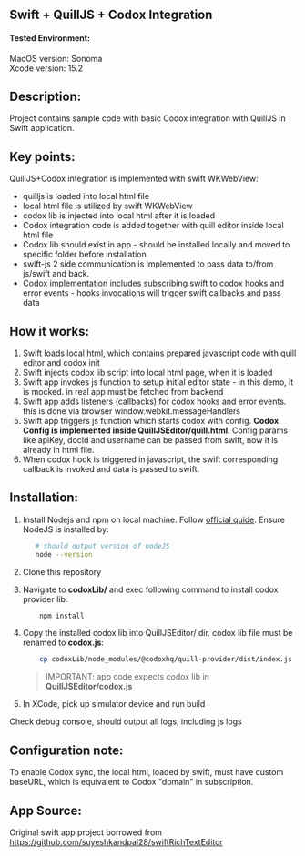 ## Swift + QuillJS + Codox Integration

#### Tested Environment:

MacOS version: Sonoma <br/>
Xcode version: 15.2

## Description:

Project contains sample code with basic Codox integration with QuillJS in Swift application.

## Key points:

QuillJS+Codox integration is implemented with swift WKWebView:

- quilljs is loaded into local html file
- local html file is utilized by swift WKWebView
- codox lib is injected into local html after it is loaded
- Codox integration code is added together with quill editor inside local html file
- Codox lib should exist in app - should be installed locally and moved to specific folder before installation
- swift-js 2 side communication is implemented to pass data to/from js/swift and back.
- Codox implementation includes subscribing swift to codox hooks and error events - hooks invocations will trigger swift callbacks and pass data

## How it works:

1. Swift loads local html, which contains prepared javascript code with quill editor and codox init
2. Swift injects codox lib script into local html page, when it is loaded
3. Swift app invokes js function to setup initial editor state - in this demo, it is mocked. in real app must be fetched from backend
4. Swift app adds listeners (callbacks) for codox hooks and error events. this is done via browser window.webkit.messageHandlers
5. Swift app triggers js function which starts codox with config. **Codox Config is implemented inside QuillJSEditor/quill.html**. Config params like apiKey, docId and username can be passed from swift, now it is already in html file.
6. When codox hook is triggered in javascript, the swift corresponding callback is invoked and data is passed to swift.

## Installation:

1. Install Nodejs and npm on local machine. Follow [official quide](https://nodejs.org/en/download/package-manager). Ensure NodeJS is installed by:
   ```bash
      # should output version of nodeJS
      node --version
   ```
2. Clone this repository
3. Navigate to **codoxLib/** and exec following command to install codox provider lib:
   ```bash
       npm install
   ```
4. Copy the installed codox lib into QuillJSEditor/ dir. codox lib file must be renamed to **codox.js**:

   ```bash
       cp codoxLib/node_modules/@codoxhq/quill-provider/dist/index.js QuillJSEditor/codox.js
   ```

   > IMPORTANT: app code expects codox lib in **QuillJSEditor/codox.js**

5. In XCode, pick up simulator device and run build

Check debug console, should output all logs, including js logs

## Configuration note:

To enable Codox sync, the local html, loaded by swift, must have custom baseURL, which is equivalent to Codox "domain" in subscription.

## App Source:

Original swift app project borrowed from https://github.com/suyeshkandpal28/swiftRichTextEditor
